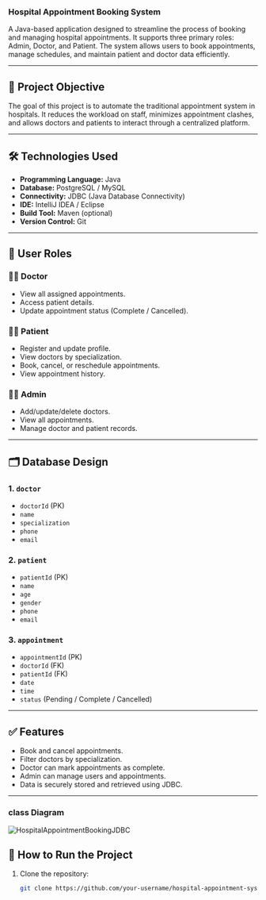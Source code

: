 ### Hospital Appointment Booking System

A Java-based application designed to streamline the process of booking and managing hospital appointments. It supports three primary roles: Admin, Doctor, and Patient. The system allows users to book appointments, manage schedules, and maintain patient and doctor data efficiently.

---

## 📌 Project Objective

The goal of this project is to automate the traditional appointment system in hospitals. It reduces the workload on staff, minimizes appointment clashes, and allows doctors and patients to interact through a centralized platform.

---

## 🛠️ Technologies Used

- **Programming Language:** Java
- **Database:** PostgreSQL / MySQL
- **Connectivity:** JDBC (Java Database Connectivity)
- **IDE:** IntelliJ IDEA / Eclipse
- **Build Tool:** Maven (optional)
- **Version Control:** Git

---

## 👥 User Roles

### 👨‍⚕️ Doctor
- View all assigned appointments.
- Access patient details.
- Update appointment status (Complete / Cancelled).

### 🧑‍💻 Patient
- Register and update profile.
- View doctors by specialization.
- Book, cancel, or reschedule appointments.
- View appointment history.

### 👨‍💼 Admin
- Add/update/delete doctors.
- View all appointments.
- Manage doctor and patient records.

---

## 🗂️ Database Design

### 1. `doctor`
- `doctorId` (PK)
- `name`
- `specialization`
- `phone`
- `email`

### 2. `patient`
- `patientId` (PK)
- `name`
- `age`
- `gender`
- `phone`
- `email`

### 3. `appointment`
- `appointmentId` (PK)
- `doctorId` (FK)
- `patientId` (FK)
- `date`
- `time`
- `status` (Pending / Complete / Cancelled)

---

## ✅ Features

- Book and cancel appointments.
- Filter doctors by specialization.
- Doctor can mark appointments as complete.
- Admin can manage users and appointments.
- Data is securely stored and retrieved using JDBC.

---
### class Diagram

![HospitalAppointmentBookingJDBC](https://github.com/user-attachments/assets/b97b1c6f-337c-48e2-8a2b-d9ca53d4d55e)


## 🚀 How to Run the Project

1. Clone the repository:
   ```bash
   git clone https://github.com/your-username/hospital-appointment-system.git
